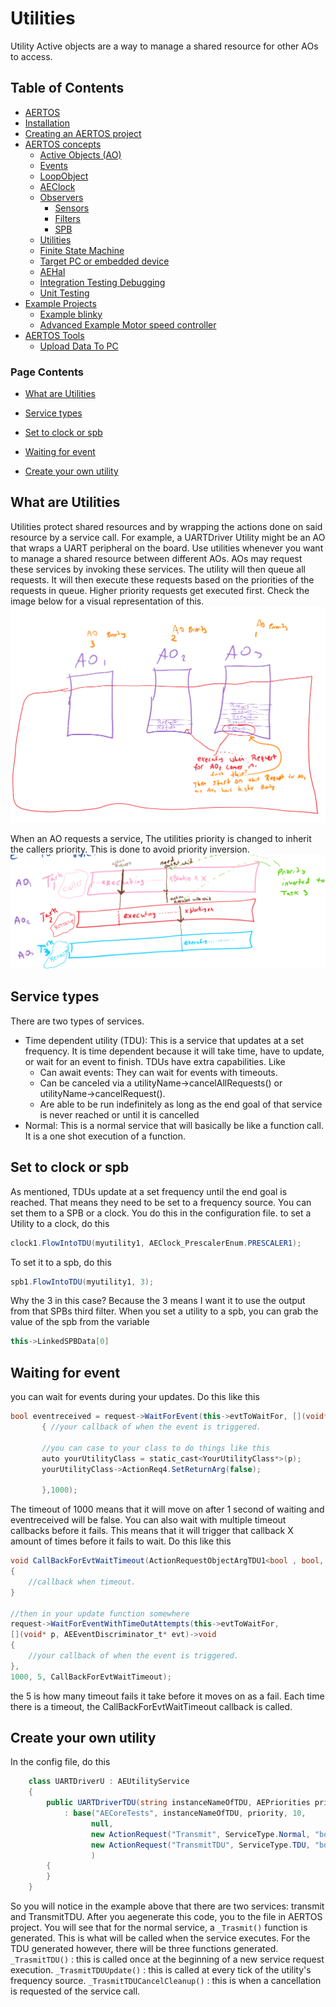 
# Utilities
<!--  
//UserCode_Sectiona
-->
Utility Active objects are a way to manage a shared resource for other AOs to access. 
<!--  
//UserCode_Sectiona_end
-->

## Table of Contents
- [AERTOS](https://github.com/haditj66/AERTOSCopy)
- [Installation](https://github.com/haditj66/AERTOSCopy/blob/master/doc/Installation.md)
- [Creating an AERTOS project](https://github.com/haditj66/AERTOSCopy/blob/master/doc/Creating_an_AERTOS_project.md)
- [AERTOS concepts](https://github.com/haditj66/AERTOSCopy/blob/master/doc/AERTOS_concepts.md)
    - [Active Objects (AO)](https://github.com/haditj66/AERTOSCopy/blob/master/doc/concepts/AOs.md)
    - [Events](https://github.com/haditj66/AERTOSCopy/blob/master/doc/concepts/Events.md)
    - [LoopObject](https://github.com/haditj66/AERTOSCopy/blob/master/doc/concepts/LoopObject.md)
    - [AEClock](https://github.com/haditj66/AERTOSCopy/blob/master/doc/concepts/AEClock.md)
    - [Observers](https://github.com/haditj66/AERTOSCopy/blob/master/doc/concepts/Observers.md)
        - [Sensors](https://github.com/haditj66/AERTOSCopy/blob/master/doc/concepts/observers/Sensors.md)
        - [Filters](https://github.com/haditj66/AERTOSCopy/blob/master/doc/concepts/observers/Filters.md)
        - [SPB](https://github.com/haditj66/AERTOSCopy/blob/master/doc/concepts/observers/SPB.md)
    - [Utilities](https://github.com/haditj66/AERTOSCopy/blob/master/doc/concepts/Utilities.md)
    - [Finite State Machine](https://github.com/haditj66/AERTOSCopy/blob/master/doc/concepts/FSM.md)
    - [Target PC or embedded device](https://github.com/haditj66/AERTOSCopy/blob/master/doc/concepts/Target_PC_Or_Embed.md)
    - [AEHal](https://github.com/haditj66/AERTOSCopy/blob/master/doc/concepts/AEHal.md)
    - [Integration Testing Debugging](https://github.com/haditj66/AERTOSCopy/blob/master/doc/concepts/IntegrationTesting.md)
    - [Unit Testing](https://github.com/haditj66/AERTOSCopy/blob/master/doc/concepts/UnitTesting.md)
- [Example Projects](https://github.com/haditj66/AERTOSCopy/blob/master/doc/Examples.md)
    - [Example blinky](https://github.com/haditj66/AERTOSCopy/blob/master/doc/example/blinky.md)
    - [Advanced Example Motor speed controller](https://github.com/haditj66/AERTOSCopy/blob/master/doc/example/motor_speed_controller.md)
- [AERTOS Tools](https://github.com/haditj66/AERTOSCopy/blob/master/doc/AERTOS_TOOLS.md)
    - [Upload Data To PC](https://github.com/haditj66/AERTOSCopy/blob/master/doc/tools/UploadDataToPC.md)
 

### Page Contents
- [What are Utilities](#what-are-utilities)

- [Service types](#service-types)

- [Set to clock or spb](#set-to-clock-or-spb)

- [Waiting for event](#waiting-for-event)

- [Create your own utility](#create-your-own-utility)



<!--  
//UserCode_Sectionb
//UserCode_Sectionb_end
 -->
 
## What are Utilities
<!--  
 //UserCode_Sectionwhatareutilities
  -->
Utilities protect shared resources and by wrapping the actions done on said resource by a service call. For example, a UARTDriver Utility might be an AO that wraps a UART peripheral on the board. Use utilities whenever you want to manage a shared resource between different AOs. AOs may request these services by invoking these services. The utility will then queue all  requests. It will then execute these requests based on the priorities of the requests in queue. Higher priority requests get executed first. Check the image below for a visual representation of this.
![](https://github.com/haditj66/AERTOS/blob/master/doc/images/utility1.PNG) 

When an AO requests a service, The utilities priority is changed to inherit the callers priority. This is done to avoid priority inversion.
![](https://github.com/haditj66/AERTOS/blob/master/doc/images/utility2.PNG)
 
<!--  
//UserCode_Sectionwhatareutilities_end
-->
## Service types
<!--  
 //UserCode_Sectionservicetypes
-->
There are two types of services. 

 - Time dependent utility (TDU): This is a service that updates at a set frequency. It is time dependent because it will take time, have to  update, or wait for an event to finish. TDUs have extra capabilities. Like
	-	Can await events: They can wait for events with timeouts.
	-	Can be canceled via a utilityName->cancelAllRequests() or utilityName->cancelRequest().
	-	Are able to be run indefinitely as long as the end goal of that service is never reached or until it is cancelled
 - Normal: This is a normal service that will basically be like a function call. It is a one shot execution of a function.



<!--  
//UserCode_Sectionservicetypes_end
-->
## Set to clock or spb
<!--  
 //UserCode_Sectionsettoclockorspb
 -->
As mentioned, TDUs update at a set frequency until the end goal is reached. That means they need to be set to a frequency source. You can set them to a SPB or a clock. You do this in the configuration file. 
to set a Utility to a clock, do this 
```csharp
clock1.FlowIntoTDU(myutility1, AEClock_PrescalerEnum.PRESCALER1);
```
To set it to a spb, do this
```csharp
spb1.FlowIntoTDU(myutility1, 3);
```
Why the 3 in this case? Because the 3 means I want it to use the output from that SPBs third filter. When you set a utility to a spb, you can grab the value of the spb from the variable
```csharp 
this->LinkedSPBData[0]
```

<!--  
//UserCode_Sectionsettoclockorspb_end
-->
## Waiting for event
<!--  
 //UserCode_Sectionwaitingforevent
 -->
you can wait for events during your updates. Do this like this 
```csharp
bool eventreceived = request->WaitForEvent(this->evtToWaitFor, [](void* p, AEEventDiscriminator_t* evt)->void
	   { //your callback of when the event is triggered.
	   
	   //you can case to your class to do things like this
	   auto yourUtilityClass = static_cast<YourUtilityClass*>(p);
	   yourUtilityClass->ActionReq4.SetReturnArg(false); 
	   
	   },1000);
```
The timeout of 1000 means that it will move on after 1 second of waiting and eventreceived  will be false. You can also wait with multiple timeout callbacks before it fails. This means that it will trigger that callback X amount of times before it fails to wait. Do this like this
```csharp
void CallBackForEvtWaitTimeout(ActionRequestObjectArgTDU1<bool , bool, 10, UploadDataToPcU>* request)
{ 
	//callback when timeout.
}

//then in your update function somewhere
request->WaitForEventWithTimeOutAttempts(this->evtToWaitFor,
[](void* p, AEEventDiscriminator_t* evt)->void
{
    //your callback of when the event is triggered.
},
1000, 5, CallBackForEvtWaitTimeout);
```
the 5 is how many timeout fails it take before it moves on as a fail. Each time there is a timeout, the CallBackForEvtWaitTimeout callback is called.
<!--  
//UserCode_Sectionwaitingforevent_end
-->
## Create your own utility
<!--  
 //UserCode_Sectioncreateyourownutility
-->

In the config file, do this 
```csharp 
    class UARTDriverU : AEUtilityService
    {
        public UARTDriverTDU(string instanceNameOfTDU, AEPriorities priority)
            : base("AECoreTests", instanceNameOfTDU, priority, 10,
                  null,
                  new ActionRequest("Transmit", ServiceType.Normal, "bool", "char const*", "msg"),
                  new ActionRequest("TransmitTDU", ServiceType.TDU, "bool", "char const*", "msg")
                  )
        {
        }
    }
```
So you will notice in the example above that there are two services: transmit and TransmitTDU. After you aegenerate this code, you to the file in AERTOS project. You will see that for the normal service, a ```_Trasmit()``` function is generated. This is what will be called when the service executes.
For the TDU generated however, there will be three functions generated. 
```_TrasmitTDU()``` : this is called once at the beginning of a new service request execution.
```_TrasmitTDUUpdate()``` : this is called at every tick of the utility's frequency source.
```_TrasmitTDUCancelCleanup()``` : this is when a cancellation is requested of the service call.


<!--  
//UserCode_Sectioncreateyourownutility_end
-->


 

